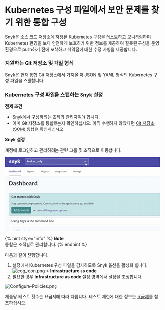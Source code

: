# Kubernetes 구성 파일에서 보안 문제를 찾기 위한 통합 구성

Snyk은 소스 코드 저장소에 저장된 Kubernetes 구성을 테스트하고 모니터링하며 Kubernetes 환경을 보다 안전하게 보호하기 위한 정보를 제공하여 잘못된 구성을 운영 환경으로 push하기 전에 포착하고 취약점에 대한 수정 사항을 제공합니다.

### 지원하는 Git 저장소 및 파일 형식

Snyk은 현재 통합 Git 저장소에서 가져올 때 JSON 및 YAML 형식의 Kubernetes 구성 파일을 스캔합니다.

### Kubernetes 구성 파일을 스캔하는 Snyk 설정

**전제 조건**

* Snyk에서 구성하려는 조직의 관리자여야 합니다.
* 이미 Git 저장소를 통합했는지 확인하십시오. 아직 수행하지 않았다면 [Git 저장소(SCM) 통합](../../../features/integrations/git-repository-scm-integrations/)을 확인하십시오.

**Snyk 설정**

계정에 로그인하고 관리하려는 관련 그룹 및 조직으로 이동합니다.

![](<../../../.gitbook/assets/add-artifactory-images (1) (2) (1) (1) (2) (1).gif>)

{% hint style="info" %}
**Note**\
통합은 조직별로 관리합니다.
{% endhint %}

다음과 같이 진행합니다.

1. 설정에서 Kubernetes 구성 파일을 감지하도록 Snyk 옵션을 활성화 합니다. ![cog\_icon.png](../../../.gitbook/assets/cog\_icon.png) > **Infrastructure as code**
2. 필요한 경우 **Infrastructure as code** 설정 영역에서 설정을 조정합니다.

![Configure-Policies.png](../../../.gitbook/assets/uuid-34af73f5-ffde-39bb-ffa4-364884089b2e-en.png)

제품당 테스트 횟수는 요금제에 따라 다릅니다. 테스트 제한에 대한 정보는 [요금제](https://snyk.io/plans/)를 참조하십시오.
